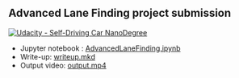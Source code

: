 ## Advanced Lane Finding project submission
[![Udacity - Self-Driving Car NanoDegree](https://s3.amazonaws.com/udacity-sdc/github/shield-carnd.svg)](http://www.udacity.com/drive)


- Jupyter notebook : [AdvancedLaneFinding.ipynb](./AdvancedLaneFinding.ipynb)
- Write-up: [writeup.mkd](./writeup.mkd)
- Output video: [output.mp4](./output_images/output.mp4)

